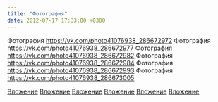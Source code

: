 ```yaml
---
title: "Фотография"
date: 2012-07-17 17:33:00 +0300
---
```


Фотография
https://vk.com/photo41076938_286672972
Фотография
https://vk.com/photo41076938_286672977
Фотография
https://vk.com/photo41076938_286672982
Фотография
https://vk.com/photo41076938_286672984
Фотография
https://vk.com/photo41076938_286672993
Фотография
https://vk.com/photo41076938_286673005

[Вложение](https://vk.com/photo41076938_286672972)
[Вложение](https://vk.com/photo41076938_286672977)
[Вложение](https://vk.com/photo41076938_286672982)
[Вложение](https://vk.com/photo41076938_286672984)
[Вложение](https://vk.com/photo41076938_286672993)
[Вложение](https://vk.com/photo41076938_286673005)
